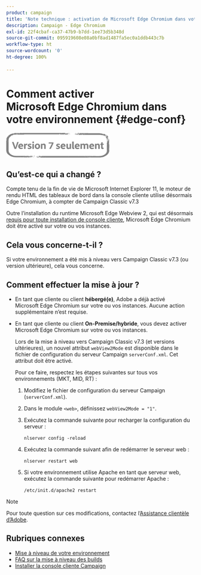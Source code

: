 ```yaml
---
product: campaign
title: 'Note technique : activation de Microsoft Edge Chromium dans votre environnement Campaign'
description: Campaign - Edge Chromium
exl-id: 22f4cbaf-ca37-47b9-b7dd-1ee73d5b348d
source-git-commit: 095919608e08a0bf8ad1487fa5ec0a1ddb443c7b
workflow-type: ht
source-wordcount: '0'
ht-degree: 100%

---
```


# Comment activer Microsoft Edge Chromium dans votre environnement {#edge-conf}

![](../../assets/v7-only.svg)


## Qu’est-ce qui a changé ?

Compte tenu de la fin de vie de Microsoft Internet Explorer 11, le moteur de rendu HTML des tableaux de bord dans la console cliente utilise désormais Edge Chromium, à compter de Campaign Classic v7.3

Outre l’installation du runtime Microsoft Edge Webview 2, qui est désormais [requis pour toute installation de console cliente](../../installation/using/installing-the-client-console.md#webview), Microsoft Edge Chromium doit être activé sur votre ou vos instances.

## Cela vous concerne-t-il ?

Si votre environnement a été mis à niveau vers Campaign Classic v7.3 (ou version ultérieure), cela vous concerne.

## Comment effectuer la mise à jour ?

* En tant que cliente ou client **hébergé(e)**, Adobe a déjà activé Microsoft Edge Chromium sur votre ou vos instances. Aucune action supplémentaire n’est requise.

* En tant que cliente ou client **On-Premise/hybride**, vous devez activer Microsoft Edge Chromium sur votre ou vos instances.

   Lors de la mise à niveau vers Campaign Classic v7.3 (et versions ultérieures), un nouvel attribut `webView2Mode` est disponible dans le fichier de configuration du serveur Campaign `serverConf.xml`. Cet attribut doit être activé.

   Pour ce faire, respectez les étapes suivantes sur tous vos environnements (MKT, MID, RT) :

   1. Modifiez le fichier de configuration du serveur Campaign (`serverConf.xml`).
   1. Dans le module `<web>`, définissez `webView2Mode = "1"`.
   1. Exécutez la commande suivante pour recharger la configuration du serveur :

      ```
      nlserver config -reload
      ```

   1. Exécutez la commande suivant afin de redémarrer le serveur web :

      ```
      nlserver restart web
      ```

   1. Si votre environnement utilise Apache en tant que serveur web, exécutez la commande suivante pour redémarrer Apache :

      ```
      /etc/init.d/apache2 restart
      ```


>[!NOTE]
>
>Pour toute question sur ces modifications, contactez l’[Assistance clientèle d’Adobe](https://helpx.adobe.com/fr/enterprise/admin-guide.html/enterprise/using/support-for-experience-cloud.ug.html).

## Rubriques connexes

* [Mise à niveau de votre environnement](../../production/using/build-upgrade.md)
* [FAQ sur la mise à niveau des builds](../../platform/using/faq-build-upgrade.md)
* [Installer la console cliente Campaign](../../installation/using/installing-the-client-console.md)
